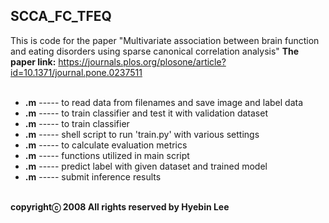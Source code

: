 ## SCCA_FC_TFEQ ##
This is code for the paper "Multivariate association between brain function and eating disorders using sparse canonical correlation analysis"
**The paper link:** https://journals.plos.org/plosone/article?id=10.1371/journal.pone.0237511<br /><br />

- **.m**  -----  to read data from filenames and save image and label data<br />
- **.m**         -----  to train classifier and test it with validation dataset<br />
- **.m**              -----  to train classifier<br />
- **.m**              -----  shell script to run 'train.py' with various settings<br />
- **.m**            -----  to calculate evaluation metrics<br />
- **.m**              -----  functions utilized in main script<br />
- **.m**          -----  predict label with given dataset and trained model<br />
- **.m**             -----  submit inference results<br /><br />

**copyrightⓒ 2008 All rights reserved by Hyebin Lee<br /><br />**
